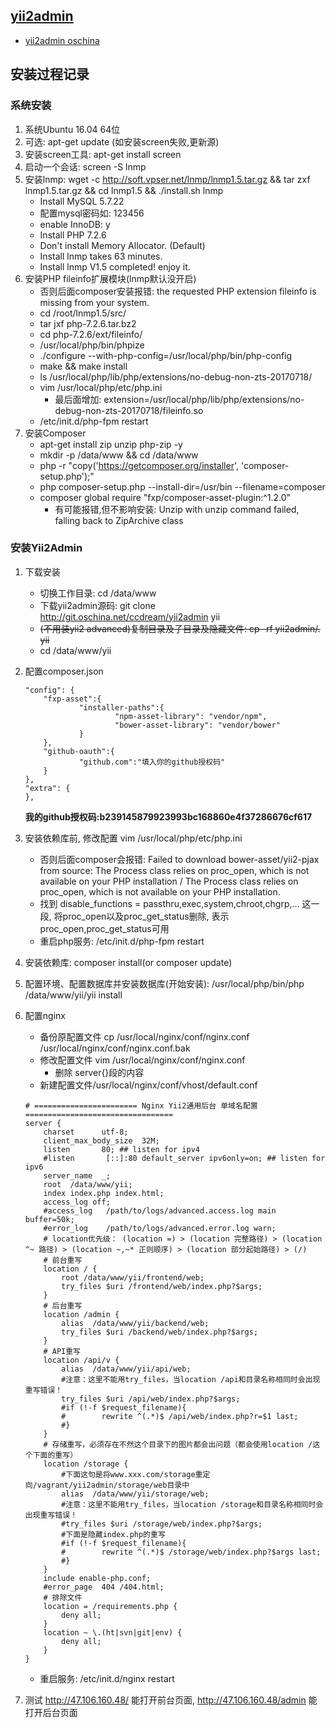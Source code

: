 
## [yii2admin](https://github.com/e282486518/yii2admin.git "https://github.com/e282486518/yii2admin.git")

- [yii2admin oschina]( http://git.oschina.net/ccdream/yii2admin "http://git.oschina.net/ccdream/yii2admin")

## 安装过程记录

### 系统安装
1. 系统Ubuntu 16.04 64位
2. 可选: apt-get update (如安装screen失败,更新源)
3. 安装screen工具: apt-get install screen
3. 启动一个会话: screen -S lnmp
4. 安装lnmp: wget -c http://soft.vpser.net/lnmp/lnmp1.5.tar.gz && tar zxf lnmp1.5.tar.gz && cd lnmp1.5 && ./install.sh lnmp
    - Install MySQL 5.7.22
    - 配置mysql密码如: 123456
    - enable InnoDB: y
    - Install PHP 7.2.6
    - Don't install Memory Allocator. (Default)
    - Install lnmp takes 63 minutes.
    - Install lnmp V1.5 completed! enjoy it.
4. 安装PHP fileinfo扩展模块(lnmp默认没开启)
    - 否则后面composer安装报错:  the requested PHP extension fileinfo is missing from your system.
    - cd /root/lnmp1.5/src/
    - tar jxf php-7.2.6.tar.bz2
    - cd php-7.2.6/ext/fileinfo/
    - /usr/local/php/bin/phpize
    - ./configure --with-php-config=/usr/local/php/bin/php-config
    - make && make install
    - ls /usr/local/php/lib/php/extensions/no-debug-non-zts-20170718/
    - vim /usr/local/php/etc/php.ini
        - 最后面增加: extension=/usr/local/php/lib/php/extensions/no-debug-non-zts-20170718/fileinfo.so
    - /etc/init.d/php-fpm restart
5. 安装Composer
    - apt-get install zip unzip php-zip -y
    - mkdir -p /data/www && cd /data/www
    - php -r "copy('https://getcomposer.org/installer', 'composer-setup.php');"
    - php composer-setup.php --install-dir=/usr/bin --filename=composer
    - composer global require "fxp/composer-asset-plugin:^1.2.0"
        - 有可能报错,但不影响安装: Unzip with unzip command failed, falling back to ZipArchive class

### 安装Yii2Admin
1. 下载安装
    - 切换工作目录: cd /data/www
    - 下载yii2admin源码: git clone  http://git.oschina.net/ccdream/yii2admin yii
    - ~~(不用装yii2 advanced)复制目录及子目录及隐藏文件: cp -rf yii2admin/. yii~~
    - cd /data/www/yii
2. 配置composer.json
    ~~~
    "config": {
        "fxp-asset":{
                "installer-paths":{
                        "npm-asset-library": "vendor/npm",
                        "bower-asset-library": "vendor/bower"
                }
        },
        "github-oauth":{
                "github.com":"填入你的github授权码"
        }
    },
    "extra": {
    },
    ~~~
    **我的github授权码:b239145879923993bc168860e4f37286676cf617**

2. 安装依赖库前, 修改配置 vim /usr/local/php/etc/php.ini
    - 否则后面composer会报错: Failed to download bower-asset/yii2-pjax from source: The Process class relies on proc_open, which is not available on your PHP installation / The Process class relies on proc_open, which is not available on your PHP installation.
    - 找到 disable_functions = passthru,exec,system,chroot,chgrp,... 这一段, 将proc_open以及proc_get_status删除, 表示proc_open,proc_get_status可用
    - 重启php服务: /etc/init.d/php-fpm restart
    
3. 安装依赖库: composer install(or composer update)

4. 配置环境、配置数据库并安装数据库(开始安装): /usr/local/php/bin/php /data/www/yii/yii install
    
5. 配置nginx
    - 备份原配置文件 cp /usr/local/nginx/conf/nginx.conf /usr/local/nginx/conf/nginx.conf.bak
    - 修改配置文件 vim /usr/local/nginx/conf/nginx.conf
        - 删除 server{}段的内容
    - 新建配置文件/usr/local/nginx/conf/vhost/default.conf
    ~~~
    # ======================= Nginx Yii2通用后台 单域名配置=================================
    server {
        charset      utf-8;
        client_max_body_size  32M;
        listen       80; ## listen for ipv4
        #listen       [::]:80 default_server ipv6only=on; ## listen for ipv6
        server_name  _;
        root  /data/www/yii;
        index index.php index.html;
        access_log off;
        #access_log   /path/to/logs/advanced.access.log main buffer=50k;
        #error_log    /path/to/logs/advanced.error.log warn;
        # location优先级： (location =) > (location 完整路径) > (location ^~ 路径) > (location ~,~* 正则顺序) > (location 部分起始路径) > (/)
        # 前台重写
        location / {
            root /data/www/yii/frontend/web;
            try_files $uri /frontend/web/index.php?$args;
        }
        # 后台重写
        location /admin {
            alias  /data/www/yii/backend/web;
            try_files $uri /backend/web/index.php?$args;
        }
        # API重写
        location /api/v {
            alias  /data/www/yii/api/web;
            #注意：这里不能用try_files，当location /api和目录名称相同时会出现重写错误！
            try_files $uri /api/web/index.php?$args;
            #if (!-f $request_filename){
            #        rewrite ^(.*)$ /api/web/index.php?r=$1 last;
            #}
        }
        # 存储重写，必须存在不然这个目录下的图片都会出问题（都会使用location /这个下面的重写）
        location /storage {
            #下面这句是将www.xxx.com/storage重定向/vagrant/yii2admin/storage/web目录中
            alias  /data/www/yii/storage/web;
            #注意：这里不能用try_files，当location /storage和目录名称相同时会出现重写错误！
            #try_files $uri /storage/web/index.php?$args;
            #下面是隐藏index.php的重写
            #if (!-f $request_filename){
            #        rewrite ^(.*)$ /storage/web/index.php?$args last;
            #}
        }
        include enable-php.conf;
        #error_page  404 /404.html;
        # 排除文件
        location = /requirements.php {
            deny all;
        }
        location ~ \.(ht|svn|git|env) {
            deny all;
        }
    }
    ~~~
    - 重启服务: /etc/init.d/nginx restart
6. 测试 http://47.106.160.48/ 能打开前台页面, http://47.106.160.48/admin 能打开后台页面


